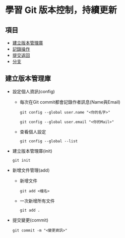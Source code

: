 # 學習 Git 版本控制，持續更新
## 項目
- [建立版本管理庫](#建立版本管理庫)
- [記錄操作](#記錄操作)
- [提交返回](#提交返回)
- [分支](#分支)
## 建立版本管理庫
* 設定個人資訊(config)
    * 每次在Git commit都會記錄作者訊息(Name與Email)

        `git config --global user.name "<你的名字>"`

        `git config --global user.email "<你的Mail>"`
    * 查看個人設定

        `git config --global --list`
* 建立版本管理庫(init)

    `git init`
* 新增文件管理(add)
    * 新增文件

        `git add <檔名>`
    * 一次新增所有文件

        `git add .`
* 提交變更(commit)

    `git commit -m "<變更資訊>"`
##